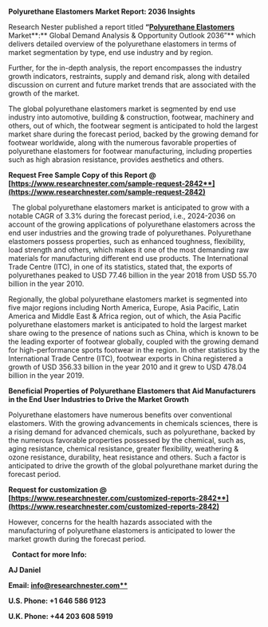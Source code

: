 ﻿**Polyurethane Elastomers Market Report: 2036 Insights**

Research Nester published a report titled **“[Polyurethane Elastomers](https://www.researchnester.com/reports/polyurethane-elastomers-market/2842)** Market**:** Global Demand Analysis & Opportunity Outlook 2036”** which delivers detailed overview of the polyurethane elastomers in terms of market segmentation by type, end use industry and by region.

Further, for the in-depth analysis, the report encompasses the industry growth indicators, restraints, supply and demand risk, along with detailed discussion on current and future market trends that are associated with the growth of the market.

The global polyurethane elastomers market is segmented by end use industry into automotive, building & construction, footwear, machinery and others, out of which, the footwear segment is anticipated to hold the largest market share during the forecast period, backed by the growing demand for footwear worldwide, along with the numerous favorable properties of polyurethane elastomers for footwear manufacturing, including properties such as high abrasion resistance, provides aesthetics and others.

**Request Free Sample Copy of this Report @ [https://www.researchnester.com/sample-request-2842**](https://www.researchnester.com/sample-request-2842)**

` `The global polyurethane elastomers market is anticipated to grow with a notable CAGR of 3.3% during the forecast period, i.e., 2024-2036 on account of the growing applications of polyurethane elastomers across the end user industries and the growing trade of polyurethanes. Polyurethane elastomers possess properties, such as enhanced toughness, flexibility, load strength and others, which makes it one of the most demanding raw materials for manufacturing different end use products. The International Trade Centre (ITC), in one of its statistics, stated that, the exports of polyurethanes peaked to USD 77.46 billion in the year 2018 from USD 55.70 billion in the year 2010.

Regionally, the global polyurethane elastomers market is segmented into five major regions including North America, Europe, Asia Pacific, Latin America and Middle East & Africa region, out of which, the Asia Pacific polyurethane elastomers market is anticipated to hold the largest market share owing to the presence of nations such as China, which is known to be the leading exporter of footwear globally, coupled with the growing demand for high-performance sports footwear in the region. In other statistics by the International Trade Centre (ITC), footwear exports in China registered a growth of USD 356.33 billion in the year 2010 and it grew to USD 478.04 billion in the year 2019.

**Beneficial Properties of Polyurethane Elastomers that Aid Manufacturers in the End User Industries to Drive the Market Growth**

Polyurethane elastomers have numerous benefits over conventional elastomers. With the growing advancements in chemicals sciences, there is a rising demand for advanced chemicals, such as polyurethane, backed by the numerous favorable properties possessed by the chemical, such as, aging resistance, chemical resistance, greater flexibility, weathering & ozone resistance, durability, heat resistance and others. Such a factor is anticipated to drive the growth of the global polyurethane market during the forecast period.

**Request for customization @ [https://www.researchnester.com/customized-reports-2842**](https://www.researchnester.com/customized-reports-2842)**

However, concerns for the health hazards associated with the manufacturing of polyurethane elastomers is anticipated to lower the market growth during the forecast period.

` `**Contact for more Info:**

**AJ Daniel**

**Email: [info@researchnester.com**](mailto:info@researchnester.com)**

**U.S. Phone: +1 646 586 9123** 

**U.K. Phone: +44 203 608 5919**
